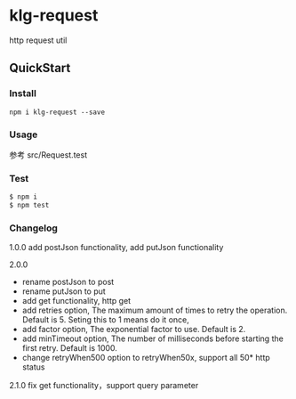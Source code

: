 # klg-request
http request util

## QuickStart

### Install

```
npm i klg-request --save
```

### Usage

参考 src/Request.test

### Test

```bash
$ npm i
$ npm test
```

### Changelog
1.0.0 add postJson functionality, add putJson functionality


2.0.0
- rename postJson to post
- rename putJson to put
- add get functionality, http get
- add retries option, The maximum amount of times to retry the operation. Default is 5. Seting this to 1 means do it once,
- add factor option, The exponential factor to use. Default is 2.
- add minTimeout option, The number of milliseconds before starting the first retry. Default is 1000.
- change retryWhen500 option to retryWhen50x, support all 50* http status


2.1.0 fix get functionality，support query parameter
